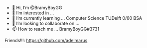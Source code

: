 - 👋 Hi, I’m @BramyBoyGG
- 👀 I’m interested in ...
- 🌱 I’m currently learning ... Computer Science TUDelft 0/60 BSA
- 💞️ I’m looking to collaborate on ...
- 📫 How to reach me ... BramyBoyGG#3731

Friends!!!:
https://github.com/adelmarus

<!---
BramyBoyGG/BramyBoyGG is a ✨ special ✨ repository because its `README.md` (this file) appears on your GitHub profile.
You can click the Preview link to take a look at your changes.
--->
